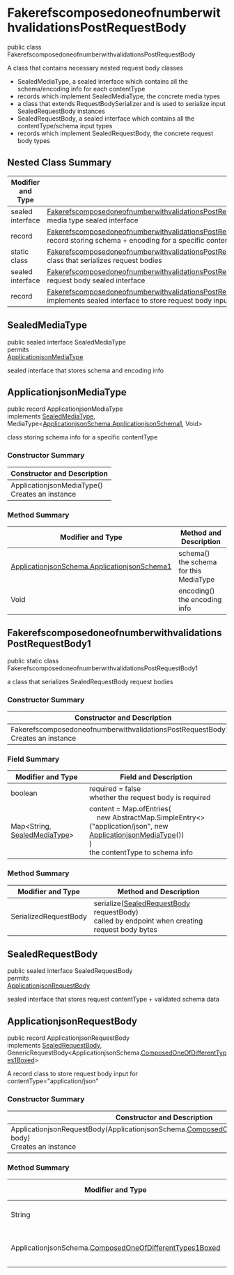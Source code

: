 # FakerefscomposedoneofnumberwithvalidationsPostRequestBody

public class FakerefscomposedoneofnumberwithvalidationsPostRequestBody

A class that contains necessary nested request body classes
- SealedMediaType, a sealed interface which contains all the schema/encoding info for each contentType
- records which implement SealedMediaType, the concrete media types
- a class that extends RequestBodySerializer and is used to serialize input SealedRequestBody instances
- SealedRequestBody, a sealed interface which contains all the contentType/schema input types
- records which implement SealedRequestBody, the concrete request body types

## Nested Class Summary
| Modifier and Type | Class and Description |
| ----------------- | --------------------- |
| sealed interface | [FakerefscomposedoneofnumberwithvalidationsPostRequestBody.SealedMediaType](#sealedmediatype)<br>media type sealed interface |
| record | [FakerefscomposedoneofnumberwithvalidationsPostRequestBody.ApplicationjsonMediaType](#applicationjsonmediatype)<br>record storing schema + encoding for a specific contentType |
| static class | [FakerefscomposedoneofnumberwithvalidationsPostRequestBody.FakerefscomposedoneofnumberwithvalidationsPostRequestBody1](#fakerefscomposedoneofnumberwithvalidationspostrequestbody1)<br>class that serializes request bodies |
| sealed interface | [FakerefscomposedoneofnumberwithvalidationsPostRequestBody.SealedRequestBody](#sealedrequestbody)<br>request body sealed interface |
| record | [FakerefscomposedoneofnumberwithvalidationsPostRequestBody.ApplicationjsonRequestBody](#applicationjsonrequestbody)<br>implements sealed interface to store request body input |

## SealedMediaType
public sealed interface SealedMediaType<br>
permits<br>
[ApplicationjsonMediaType](#applicationjsonmediatype)

sealed interface that stores schema and encoding info


## ApplicationjsonMediaType
public record ApplicationjsonMediaType<br>
implements [SealedMediaType](#sealedmediatype), MediaType<[ApplicationjsonSchema.ApplicationjsonSchema1](../../../paths/fakerefscomposedoneofnumberwithvalidations/post/requestbody/content/applicationjson/ApplicationjsonSchema.md#applicationjsonschema1), Void>

class storing schema info for a specific contentType

### Constructor Summary
| Constructor and Description |
| --------------------------- |
| ApplicationjsonMediaType()<br>Creates an instance |

### Method Summary
| Modifier and Type | Method and Description |
| ----------------- | ---------------------- |
| [ApplicationjsonSchema.ApplicationjsonSchema1](../../../paths/fakerefscomposedoneofnumberwithvalidations/post/requestbody/content/applicationjson/ApplicationjsonSchema.md#applicationjsonschema1) | schema()<br>the schema for this MediaType |
| Void | encoding()<br>the encoding info |

## FakerefscomposedoneofnumberwithvalidationsPostRequestBody1
public static class FakerefscomposedoneofnumberwithvalidationsPostRequestBody1<br>

a class that serializes SealedRequestBody request bodies

### Constructor Summary
| Constructor and Description |
| --------------------------- |
| FakerefscomposedoneofnumberwithvalidationsPostRequestBody1()<br>Creates an instance |

### Field Summary
| Modifier and Type | Field and Description |
| ----------------- | --------------------- |
| boolean | required = false<br>whether the request body is required |
| Map<String, [SealedMediaType](#sealedmediatype)> | content =  Map.ofEntries(<br>&nbsp;&nbsp;&nbsp;&nbsp;new AbstractMap.SimpleEntry<>("application/json", new [ApplicationjsonMediaType](#applicationjsonmediatype)())<br>)<br>the contentType to schema info |

### Method Summary
| Modifier and Type | Method and Description |
| ----------------- | ---------------------- |
| SerializedRequestBody | serialize([SealedRequestBody](#sealedrequestbody) requestBody)<br>called by endpoint when creating request body bytes |

## SealedRequestBody
public sealed interface SealedRequestBody<br>
permits<br>
[ApplicationjsonRequestBody](#applicationjsonrequestbody)

sealed interface that stores request contentType + validated schema data

## ApplicationjsonRequestBody
public record ApplicationjsonRequestBody<br>
implements [SealedRequestBody](#sealedrequestbody),<br>
GenericRequestBody<ApplicationjsonSchema.[ComposedOneOfDifferentTypes1Boxed](../../../components/schemas/ComposedOneOfDifferentTypes.md#composedoneofdifferenttypes1boxed)><br>

A record class to store request body input for contentType="application/json"

### Constructor Summary
| Constructor and Description |
| --------------------------- |
| ApplicationjsonRequestBody(ApplicationjsonSchema.[ComposedOneOfDifferentTypes1Boxed](../../../components/schemas/ComposedOneOfDifferentTypes.md#composedoneofdifferenttypes1boxed) body)<br>Creates an instance |

### Method Summary
| Modifier and Type | Method and Description |
| ----------------- | ---------------------- |
| String | contentType()<br>always returns "application/json" |
| ApplicationjsonSchema.[ComposedOneOfDifferentTypes1Boxed](../../../components/schemas/ComposedOneOfDifferentTypes.md#composedoneofdifferenttypes1boxed) | body()<br>returns the body passed in in the constructor |
